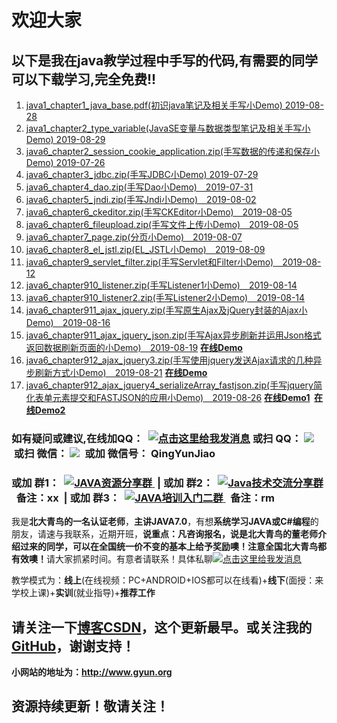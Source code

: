# 欢迎大家 #  
## 以下是我在java教学过程中手写的代码,有需要的同学可以下载学习,完全免费!! ##  
1. [java1_chapter1_java_base.pdf(初识java笔记及相关手写小Demo)  2019-08-28](http://www.gyun.org/java1_chapter1_java_base.pdf)     
1. [java1_chapter2_type_variable(JavaSE变量与数据类型笔记及相关手写小Demo) 2019-08-29](http://www.gyun.org/java1_chapter2_type_variable(JavaSE变量与数据类型).pdf)     
1. [java6_chapter2_session_cookie_application.zip(手写数据的传递和保存小Demo)  2019-07-26](http://www.gyun.org/java6_chapter2_session_cookie_application.zip)     
1. [java6_chapter3_jdbc.zip(手写JDBC小Demo)  2019-07-29](http://www.gyun.org/java6_chapter3_jdbc.zip "javaweb　手写JDBC")  
1.   [java6_chapter4_dao.zip(手写Dao小Demo)　2019-07-31](http://www.gyun.org/java6_chapter4_dao.zip "javaweb　手写Dao")  
1. [java6_chapter5_jndi.zip(手写Jndi小Demo)　2019-08-02](http://www.gyun.org/java6_chapter5_jndi.zip "javaweb　手写JNDI")  
1. [java6_chapter6_ckeditor.zip(手写CKEditor小Demo)　2019-08-05](http://www.gyun.org/java6_chapter6_ckeditor.zip "javaweb　怎么使用ckeditor组件")  
1. [java6_chapter6_fileupload.zip(手写文件上传小Demo)　2019-08-05](http://www.gyun.org/java6_chapter6_fileupload.zip "javaweb　手写文件上传")  
1. [java6_chapter7_page.zip(分页小Demo)　2019-08-07](http://www.gyun.org/java6_chapter7_page.zip "javaweb　手写怎么分页")  
1.  [java6_chapter8_el_jstl.zip(EL_JSTL小Demo)　2019-08-09](http://www.gyun.org/java6_chapter8_el_jstl.zip "javaweb　手写EL与JSTL")  
1.  [java6_chapter9_servlet_filter.zip(手写Servlet和Filter小Demo)　2019-08-12](http://www.gyun.org/java6_chapter9_servlet_filter.zip "javaweb　手写EL与JSTL")  
1.  [java6_chapter910_listener.zip(手写Listener1小Demo)　2019-08-14](http://www.gyun.org/java6_chapter910_listener.zip "javaweb　手写Listener1小Demo")  
1.  [java6_chapter910_listener2.zip(手写Listener2小Demo)　2019-08-14](http://www.gyun.org/java6_chapter910_listener2.zip "javaweb　手写Listener2小Demo")  
1.  [java6_chapter911_ajax_jquery.zip(手写原生Ajax及jQuery封装的Ajax小Demo)　2019-08-16](http://www.gyun.org/java6_chapter911_ajax_jquery.zip "javaweb　手写原生Ajax及jQuery封装的Ajax小Demo")  
1.  [java6_chapter911_ajax_jquery_json.zip(手写Ajax异步刷新并运用Json格式返回数据刷新页面的小Demo)　2019-08-19](http://www.gyun.org/java6_chapter911_ajax_jquery_json.zip "javaweb　手写Ajax异步刷新并运用Json格式返回数据刷新页面的小Demo")  <strong><a href="http://myxyz.com.cn/java6_chapter911_ajax_jquery_json/login.jsp">在线Demo</a></strong>  
1.  [java6_chapter912_ajax_jquery3.zip(手写使用jquery发送Ajax请求的几种异步刷新方式小Demo)　2019-08-21](http://www.gyun.org/java6_chapter912_ajax_jquery3.zip "javaweb　手写使用jquery发送Ajax请求的几种异步刷新方式小Demo")  <strong><a href="http://myxyz.com.cn/java6_chapter912_ajax_jquery3/ajaxtest_base.jsp">在线Demo</a></strong>  
1.  [java6_chapter912_ajax_jquery4_serializeArray_fastjson.zip(手写jquery简化表单元素提交和FASTJSON的应用小Demo)　2019-08-26](http://www.gyun.org/java6_chapter912_ajax_jquery4_serializeArray_fastjson.zip "javaweb　手写jquery简化表单元素提交和FASTJSON的应用小Demo")  <strong><a href="http://myxyz.com.cn/java6_chapter912_ajax_jquery4_serializeArray_fastjson/register.jsp">在线Demo1</a>&nbsp;&nbsp;<a href="http://myxyz.com.cn/java6_chapter912_ajax_jquery4_serializeArray_fastjson/login.jsp">在线Demo2</a></strong>  

<h3>如有疑问或建议,在线加QQ：&nbsp; <a target="_blank" href="http://wpa.qq.com/msgrd?v=3&uin=1050968899&site=qq&menu=yes">  <img border="0" src="http://wpa.qq.com/pa?p=2:1050968899:52" alt="点击这里给我发消息" title="点击这里给我发消息"/></a>&nbsp;或扫&nbsp;QQ：&nbsp;<img src="http://www.gyun.org/images/dong_teacher_qq.png"> &nbsp;或扫&nbsp;微信：&nbsp;<img src="http://www.gyun.org/images/qingyunjiao_weixin.png"> &nbsp;或加&nbsp;微信号：&nbsp;QingYunJiao &nbsp;</h3>
<h3>或加&nbsp;群1：&nbsp; <a target="_blank" href="http://shang.qq.com/wpa/qunwpa?idkey=d78a6afa907a256104cc3cc00301e5dd2bcb60e0406d051a950ec0672b0062aa"> <img border="0" src="http://pub.idqqimg.com/wpa/images/group.png" alt="JAVA资源分享群" title="JAVA资源分享群"> </a> <!--:　600260138　JAVA技术交流&资源分享群-->&nbsp;|&nbsp;或加&nbsp;群2：&nbsp; <a target="_blank" href="//shang.qq.com/wpa/qunwpa?idkey=1a8d4bc1f0ffd372420f7b7edf92a821e27eb68c0b57daf6488cbe81ae3b9df8"> <img border="0" src="http://pub.idqqimg.com/wpa/images/group.png" alt="Java技术交流分享群" title="Java技术交流分享群"> </a><!--636187852　Java技术交流分享群--> &nbsp;&nbsp;备注：xx &nbsp;|&nbsp;或加&nbsp;群3：&nbsp; <a target="_blank" href="//shang.qq.com/wpa/qunwpa?idkey=0034a5923f44d38b313959b2d408da588c255fc1462987ce2b0452aaca83a778"><img border="0" src="http://pub.idqqimg.com/wpa/images/group.png" alt="JAVA培训入门二群" title="JAVA培训入门二群"> </a> &nbsp;&nbsp;备注：rm</h3>

<p class="red">我是<strong>北大青鸟的一名认证老师</strong>，<strong>主讲JAVA7.0</strong>，有想<strong>系统学习JAVA或C#编程</strong>的朋友，请速与我联系，近期开班，<strong>说重点：凡咨询报名，说是北大青鸟的董老师介绍过来的同学，可以在全国统一价不变的基本上给予奖励噢！注意全国北大青鸟都有效噢！</strong>请大家抓紧时间。有意者请联系！具体私聊<a target="_blank" href="http://wpa.qq.com/msgrd?v=3&uin=1050968899&site=qq&menu=yes"><img border="0" src="http://wpa.qq.com/pa?p=2:1050968899:52" alt="点击这里给我发消息" title="点击这里给我发消息"/></a>&nbsp;</p>
<p class="red">教学模式为：<strong>线上</strong>(在线视频：PC+ANDROID+IOS都可以在线看)+<strong>线下</strong>(面授：来学校上课)+<strong>实训</strong>(就业指导)+<strong>推荐工作</strong></p>


<h2>请关注一下<a target="_blank" href="https://blog.csdn.net/atgfg">博客CSDN</a>，这个更新最早。或关注我的 <a target="_blank" href="https://github.com/qingyunjiao/qingyunjiao.github.io">GitHub</a>，谢谢支持！</h2>   
<p> <strong>小网站的地址为：<a target="_blank" href="http://www.gyun.org">http://www.gyun.org</a></strong>&nbsp;&nbsp;&nbsp;&nbsp;&nbsp;</p>   
<h2>资源持续更新！敬请关注！<h2> 


